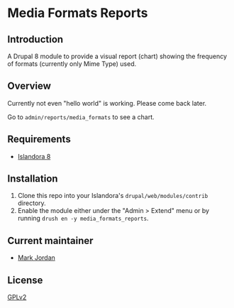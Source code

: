 # Media Formats Reports

## Introduction

A Drupal 8 module to provide a visual report (chart) showing the frequency of formats (currently only Mime Type) used.

## Overview

Currently not even "hello world" is working. Please come back later.

Go to `admin/reports/media_formats` to see a chart.

## Requirements

* [Islandora 8](https://github.com/Islandora/islandora)

## Installation

1. Clone this repo into your Islandora's `drupal/web/modules/contrib` directory.
1. Enable the module either under the "Admin > Extend" menu or by running `drush en -y media_formats_reports`.

## Current maintainer

* [Mark Jordan](https://github.com/mjordan)

## License

[GPLv2](http://www.gnu.org/licenses/gpl-2.0.txt)
